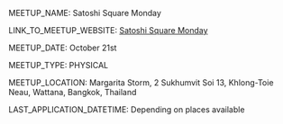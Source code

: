 MEETUP_NAME: Satoshi Square Monday

LINK_TO_MEETUP_WEBSITE: [Satoshi Square Monday](https://www.meetup.com/en-US/Bangkok-Satoshi-Square/)

MEETUP_DATE: October 21st

MEETUP_TYPE: PHYSICAL

MEETUP_LOCATION: Margarita Storm, 2 Sukhumvit Soi 13, Khlong-Toie Neau, Wattana, Bangkok, Thailand

LAST_APPLICATION_DATETIME: Depending on places available